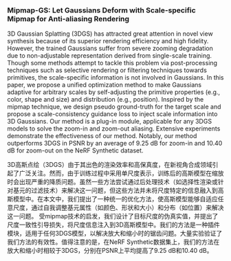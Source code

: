 ### Mipmap-GS: Let Gaussians Deform with Scale-specific Mipmap for Anti-aliasing Rendering

3D Gaussian Splatting (3DGS) has attracted great attention in novel view synthesis because of its superior rendering efficiency and high fidelity. However, the trained Gaussians suffer from severe zooming degradation due to non-adjustable representation derived from single-scale training. Though some methods attempt to tackle this problem via post-processing techniques such as selective rendering or filtering techniques towards primitives, the scale-specific information is not involved in Gaussians. In this paper, we propose a unified optimization method to make Gaussians adaptive for arbitrary scales by self-adjusting the primitive properties (e.g., color, shape and size) and distribution (e.g., position). Inspired by the mipmap technique, we design pseudo ground-truth for the target scale and propose a scale-consistency guidance loss to inject scale information into 3D Gaussians. Our method is a plug-in module, applicable for any 3DGS models to solve the zoom-in and zoom-out aliasing. Extensive experiments demonstrate the effectiveness of our method. Notably, our method outperforms 3DGS in PSNR by an average of 9.25 dB for zoom-in and 10.40 dB for zoom-out on the NeRF Synthetic dataset.

3D高斯点绘（3DGS）由于其出色的渲染效率和高保真度，在新视角合成领域引起了广泛关注。然而，由于训练过程中采用单尺度表示，训练后的高斯模型在缩放时会出现严重的降质问题。虽然一些方法尝试通过后处理技术（如选择性渲染或针对基元的过滤技术）来解决这一问题，但这些方法并未将尺度特定的信息融入到高斯模型中。在本文中，我们提出了一种统一的优化方法，使高斯模型能够自适应任意尺度，通过自我调整基元属性（如颜色、形状和大小）和分布（如位置）来解决这一问题。
受mipmap技术的启发，我们设计了目标尺度的伪真实值，并提出了尺度一致性引导损失，将尺度信息注入到3D高斯模型中。我们的方法是一种插件模块，适用于任何3DGS模型，以解决放大和缩小时的锯齿问题。大量实验验证了我们方法的有效性。值得注意的是，在NeRF Synthetic数据集上，我们的方法在放大和缩小时相较于3DGS，分别在PSNR上平均提高了9.25 dB和10.40 dB。
